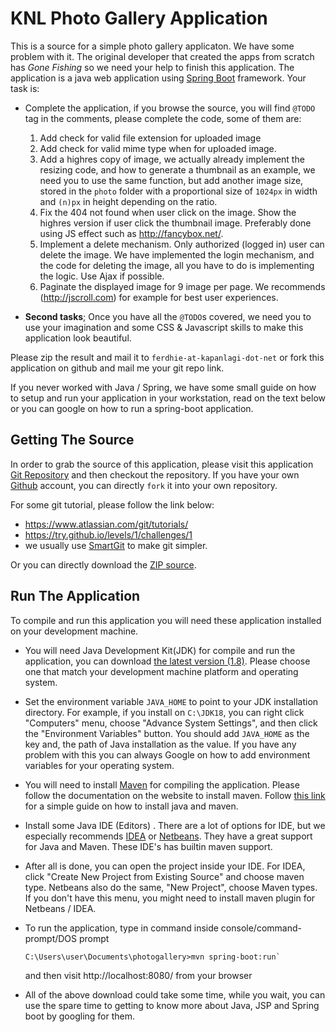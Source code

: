 KNL Photo Gallery Application
=============================

This is a source for a simple photo gallery applicaton. We have some problem with it. The
original developer that created the apps from scratch has *Gone Fishing* so we need your help
to finish this application. The application is a java web application using
[Spring Boot](http://projects.spring.io/spring-boot/) framework. Your task is:

* Complete the application, if you browse the source, you will find `@TODO` tag in the comments,
  please complete the code, some of them are:
  1.  Add check for valid file extension for uploaded image
  2.  Add check for valid mime type when for uploaded image.
  3.  Add a highres copy of image, we actually already implement the resizing code, and how to
      generate a thumbnail as an example, we need you to use the same function, but add another
      image size, stored in the `photo` folder with a proportional size of `1024px` in width
      and `(n)px` in height depending on the ratio.
  4. Fix the 404 not found when user click on the image. Show the highres version if user
     click the thumbnail image. Preferably done using JS effect such as http://fancybox.net/.
  5. Implement a delete mechanism. Only authorized (logged in) user can delete the image.
     We have implemented the login mechanism, and the code for deleting the image, all you
     have to do is implementing the logic. Use Ajax if possible.
  6. Paginate the displayed image for 9 image per page. We recommends (http://jscroll.com)
     for example for best user experiences.

* **Second tasks**;
  Once you have all the `@TODO`s covered, we need you to use your imagination and some
  CSS & Javascript skills to make this application look beautiful.

Please zip the result and mail it to `ferdhie-at-kapanlagi-dot-net` or fork this application on
github and mail me your git repo link.

If you never worked with Java / Spring, we have some small guide on how to setup and run your
application in your workstation, read on the text below or you can google on how to run a
spring-boot application.

Getting The Source
-------------------
In order to grab the source of this application, please visit this application
[Git Repository](https://github.com/ferdhie/kln-photo-gallery) and then checkout the repository. If you have your own [Github](https://github.com) account, you can directly `fork` it into
your own repository.

For some git tutorial, please follow the link below:
* https://www.atlassian.com/git/tutorials/
* https://try.github.io/levels/1/challenges/1
* we usually use [SmartGit](http://www.syntevo.com/smartgit/) to make git simpler.

Or you can directly download the
[ZIP source](https://github.com/ferdhie/kln-photo-gallery/archive/master.zip).

Run The Application
-------------------
To compile and run this application you will need these application installed on your development machine.

* You will need Java Development Kit(JDK) for compile and run the application, you can download
  [the latest version (1.8)](http://www.oracle.com/technetwork/java/javase/downloads/jdk8-downloads-2133151.html).
  Please choose one that match your development machine platform and operating system.
* Set the environment variable `JAVA_HOME` to point to your JDK installation directory.
  For example, if you install on `C:\JDK18`, you can right click "Computers" menu,
  choose "Advance System Settings", and then click the "Environment Variables" button.
  You should add `JAVA_HOME` as the key and, the path of Java installation as the value.
  If you have any problem with this you can always Google on how to add environment variables
  for your operating system.

* You will need to install [Maven](https://maven.apache.org/) for compiling the application.
  Please follow the documentation on the website to install maven. Follow
  [this link ](http://www.tutorialspoint.com/maven/maven_environment_setup.htm) for a simple
  guide on how to install java and maven.

* Install some Java IDE (Editors) . There are a lot of options for IDE, but we especially
  recommends [IDEA](https://www.jetbrains.com/idea/) or [Netbeans](https://netbeans.org/).
  They have a great support for Java and Maven. These IDE's has builtin maven support.

* After all is done, you can open the project inside your IDE. For IDEA, click
 "Create New Project from Existing Source" and choose maven type. Netbeans also do the same,
 "New Project", choose Maven types. If you don't have this menu, you might need to install
 maven plugin for Netbeans / IDEA.

* To run the application, type in command inside console/command-prompt/DOS prompt
  ```
  C:\Users\user\Documents\photogallery>mvn spring-boot:run`
  ```
  and then visit http://localhost:8080/ from your browser

* All of the above download could take some time, while you wait, you can use the spare time to
  getting to know more about Java, JSP and Spring boot by googling for them.

